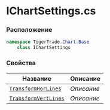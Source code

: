 
# IChartSettings.cs
### Расположение
```csharp
namespace TigerTrade.Chart.Base  
    class IChartSettings
```

### Свойства
| Название | Описание |
| --- | --- |
| [`TransformHorLines`](./Свойства/TransformHorLines.md) | *Описание* |
| [`TransformVertLines`](./Свойства/TransformVertLines.md) | *Описание* |
